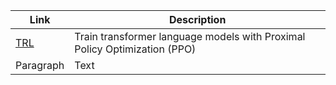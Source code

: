 | Link      | Description |
| ----------- | ----------- |
| [TRL](https://github.com/lvwerra/trl)      | Train transformer language models with Proximal Policy Optimization (PPO) |
| Paragraph   | Text        |

